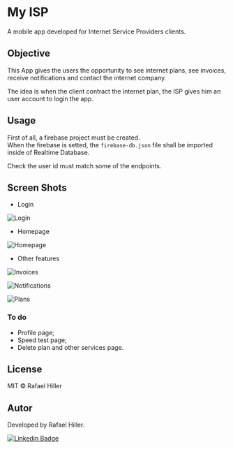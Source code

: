# My ISP

A mobile app developed for Internet Service Providers clients. 

## Objective

This App gives the users the opportunity to see internet plans, see invoices, receive notifications and contact the internet company.

The idea is when the client contract the internet plan, the ISP gives him an user account to login the app.

## Usage

First of all, a firebase project must be created.</br>When the firebase is setted, the ```firebase-db.json``` file shall be imported inside of Realtime Database.

Check the user id must match some of the endpoints.  


## Screen Shots

* Login

![Login](/images/login.png)

* Homepage

![Homepage](/images/home_page.png)

* Other features

![Invoices](/images/invoices.png)

![Notifications](/images/notifications.png)

![Plans](/images/plans.png)

### To do
* Profile page;
* Speed test page;
* Delete plan and other services page.

## License

MIT © Rafael Hiller

## Autor

Developed by Rafael Hiller.

[![Linkedin Badge](https://img.shields.io/badge/-Rafael-blue?style=flat-square&logo=Linkedin&logoColor=white&link=hhttps://www.linkedin.com/in/rafael-hiller-0aa187133/)](https://www.linkedin.com/in/rafael-hiller-0aa187133/) 
